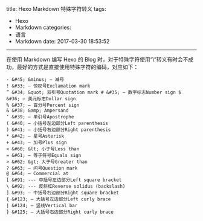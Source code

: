 title: Hexo Markdown 特殊字符转义
tags:
  - Hexo
  - Markdown
categories:
  - 语言
  - Markdown
date: 2017-03-30 18:53:52
---

在使用 Markdown 编写 Hexo 的 Blog 时，对于特殊字符使用“\”转义有时会不成功，最好的方式是直接使用特殊字符的编码，对应如下：

<!-- more -->

    - &#45; &minus; — 减号
    ! &#33; — 惊叹号Exclamation mark 
    ” &#34; &quot; 双引号Quotation mark # &#35; — 数字标志Number sign $ &#36; — 美元标志Dollar sign 
    % &#37; — 百分号Percent sign 
    & &#38; &amp; Ampersand 
    ‘ &#39; — 单引号Apostrophe 
    ( &#40; — 小括号左边部分Left parenthesis 
    ) &#41; — 小括号右边部分Right parenthesis 
    * &#42; — 星号Asterisk 
    + &#43; — 加号Plus sign 
    < &#60; &lt; 小于号Less than 
    = &#61; — 等于符号Equals sign 
    > &#62; &gt; 大于号Greater than 
    ? &#63; — 问号Question mark 
    @ &#64; — Commercial at 
    [ &#91; --- 中括号左边部分Left square bracket 
    \ &#92; --- 反斜杠Reverse solidus (backslash) 
    ] &#93; — 中括号右边部分Right square bracket 
    { &#123; — 大括号左边部分Left curly brace 
    | &#124; — 竖线Vertical bar 
    } &#125; — 大括号右边部分Right curly brace 